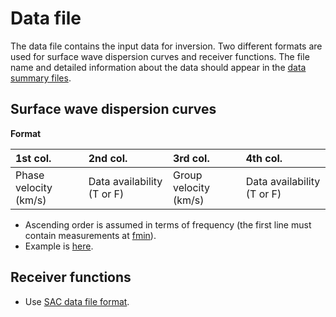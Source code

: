 # Data file

The data file contains the input data for inversion. Two different formats are used for surface wave dispersion curves and receiver functions. The file name and detailed information about the data should appear in the [data summary files](https://github.com/akuhara/SEIS_FILO/wiki/Data-Summary-File). 

## Surface wave dispersion curves

__Format__

|1st col.|2nd col.|3rd col.|4th col.|
|:---|:---|:---|:---|
|Phase velocity (km/s)|Data availability (T or F)| Group velocity (km/s)|Data availability (T or F)|

* Ascending order is assumed in terms of frequency (the first line must contain measurements at [fmin](parameter_list.md#fmin)).
* Example is [here](https://github.com/akuhara/SEIS_FILO/blob/master/sample/joint_inv/case_1_recv_func_and_rayleigh/rayleigh.0th).

## Receiver functions

* Use [SAC data file format](https://ds.iris.edu/files/sac-manual/manual/file_format.html). 